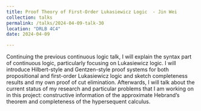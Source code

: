 ```yaml
---
title: Proof Theory of First-Order Lukasiewicz Logic  - Jin Wei
collection: talks
permalink: /talks/2024-04-09-talk-30
location: "DRLB 4C4"
date: 2024-04-09

---
```


Continuing the previous continuous logic talk, I will explain the syntax part of continuous logic, particularly focusing on Lukasiewicz logic. I will introduce Hilbert-style and Gentzen-style proof systems for both propositional and first-order Lukasiewicz logic and sketch completeness results and my own proof of cut elimination. Afterwards, I will talk about the current status of my research and particular problems that I am working on in this project: constructive information of the approximate Hebrand’s theorem and completeness of the hypersequent calculus. 

